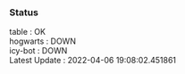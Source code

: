 ### Status


table : OK  
hogwarts : DOWN  
icy-bot : DOWN  
Latest Update : 2022-04-06 19:08:02.451861
